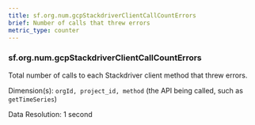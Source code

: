 ```yaml
---
title: sf.org.num.gcpStackdriverClientCallCountErrors
brief: Number of calls that threw errors
metric_type: counter
---
```

### sf.org.num.gcpStackdriverClientCallCountErrors

Total number of calls to each Stackdriver client method that threw errors.

Dimension(s): `orgId, project_id, method` (the API being called, such as `getTimeSeries`)

Data Resolution: 1 second
